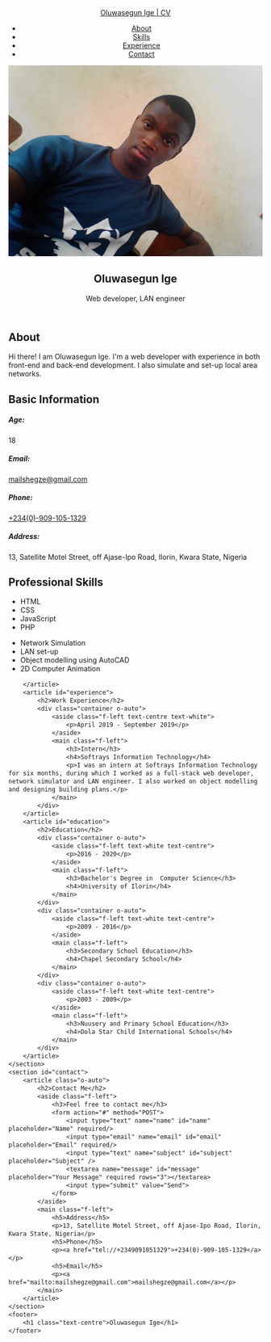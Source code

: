 <!DOCTYPE html>
<html lang="en">
<head>
    <meta charset="UTF-8">
    <meta name="viewport" content="width=device-width, initial-scale=1.0">
    <meta http-equiv="X-UA-Compatible" content="ie=edge">
    <link rel="stylesheet" href="styles.css">
    <title>CV | Oluwasegun Ige</title>
</head>
<body>
    <header>
        <section>
            <nav>
                <main>
                    <span><a href="index.html">Oluwasegun Ige | CV</a></span>
                    <section class="f-right">
                        <ul>
                            <li><a href="index.html#about">About</a></li>
                            <li><a href="index.html#skills">Skills</a></li>
                            <!-- <li><a href="index.html#portfolio">Portfolio</a></li> -->
                            <li><a href="index.html#experience">Experience</a></li>
                            <li><a href="index.html#contact">Contact</a></li>
                        </ul>
                    </section>
                </main>
            </nav>
        </section>
        <section class="text-white">
            <img src="images/pic.jpg" alt="Passport photograph">
            <h1 class="text-centre">Oluwasegun Ige</h1>
            <p class="text-uppercase text-centre">Web developer, LAN engineer</p>
        </section>
    </header>
    <section>
        <article id="about">
            <div class="o-auto container">
                <section>
                    <article>
                        <h2>About</h2>
                        <p>Hi there! I am Oluwasegun Ige. I'm a web developer with experience in both front-end and back-end development. I also simulate and set-up local area networks.</p>
                    </article>
                </section>
                <section>
                    <article>
                        <h2>Basic Information</h2>
                        <section>
                            <h5>Age:</h5>
                            <span>18</span>
                        </section>
                        <section>
                            <h5>Email:</h5>
                            <span><a href="mailto:mailshegze@gmail.com" title="Click here to send me an email">mailshegze@gmail.com</a></span>
                        </section>
                        <section>
                            <h5>Phone:</h5>
                            <span><a href="tel://+2349091051329" title="Click here to give me a call">+234(0)-909-105-1329</a></span>
                        </section>
                        <section>
                            <h5>Address:</h5>
                            <span>13, Satellite Motel Street, off Ajase-Ipo Road, Ilorin, Kwara State, Nigeria</span>
                        </section>
                    </article>
                </section>
            </div>
        </article>
        <article id="skills">
            <h2>Professional Skills</h2>
            <div class="container o-auto">
                <section>
                    <ul>
                        <li>HTML</li>
                        <li>CSS</li>
                        <li>JavaScript</li>
                        <li>PHP</li>
                    </ul>
                </section>
                <section>
                    <ul>
                        <li>Network Simulation</li>
                        <li>LAN set-up</li>
                        <li>Object modelling using AutoCAD</li>
                        <li>2D Computer Animation</li>
                    </ul>
                </section>
            </div>
        </article>
        <article id="portfolio">

        </article>
        <article id="experience">
            <h2>Work Experience</h2>
            <div class="container o-auto">
                <aside class="f-left text-centre text-white">
                    <p>April 2019 - September 2019</p>
                </aside>
                <main class="f-left">
                    <h3>Intern</h3>
                    <h4>Softrays Information Technology</h4>
                    <p>I was an intern at Softrays Information Technology for six months, during which I worked as a full-stack web developer, network simulator and LAN engineer. I also worked on object modelling and designing building plans.</p>
                </main>
            </div>
        </article>
        <article id="education">
            <h2>Education</h2>
            <div class="container o-auto">
                <aside class="f-left text-white text-centre">
                    <p>2016 - 2020</p>
                </aside>
                <main class="f-left">
                    <h3>Bachelor's Degree in  Computer Science</h3>
                    <h4>University of Ilorin</h4>
                </main>
            </div>
            <div class="container o-auto">
                <aside class="f-left text-white text-centre">
                    <p>2009 - 2016</p>
                </aside>
                <main class="f-left">
                    <h3>Secondary School Education</h3>
                    <h4>Chapel Secondary School</h4>
                </main>
            </div>
            <div class="container o-auto">
                <aside class="f-left text-white text-centre">
                    <p>2003 - 2009</p>
                </aside>
                <main class="f-left">
                    <h3>Nuusery and Primary School Education</h3>
                    <h4>Dola Star Child International Schools</h4>
                </main>
            </div>
        </article>
    </section>
    <section id="contact">
        <article class="o-auto">
            <h2>Contact Me</h2>
            <aside class="f-left">
                <h3>Feel free to contact me</h3>
                <form action="#" method="POST">
                    <input type="text" name="name" id="name" placeholder="Name" required/>
                    <input type="email" name="email" id="email" placeholder="Email" required/>
                    <input type="text" name="subject" id="subject" placeholder="Subject" />
                    <textarea name="message" id="message" placeholder="Your Message" required rows="3"></textarea>
                    <input type="submit" value="Send">
                </form>
            </aside>
            <main class="f-left">
                <h5>Address</h5>
                <p>13, Satellite Motel Street, off Ajase-Ipo Road, Ilorin, Kwara State, Nigeria</p>
                <h5>Phone</h5>
                <p><a href="tel://+2349091051329">+234(0)-909-105-1329</a></p>
                <h5>Email</h5>
                <p><a href="mailto:mailshegze@gmail.com">mailshegze@gmail.com</a></p>
            </main>
        </article>
    </section>
    <footer>
        <h1 class="text-centre">Oluwasegun Ige</h1>
    </footer>
</body>
</html>
